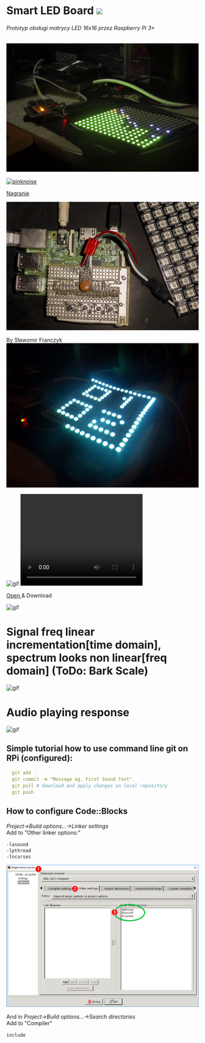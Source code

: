 # Smart LED Board <img href="" src="https://img.shields.io/pypi/status/Django.svg"/>
###### Prototyp obsługi matrycy LED 16x16 przez Raspberry Pi 3+
<img src="./obj/1.webp" href="" alt="webp"/>

[
![pinknoise](./obj/pinknoise.gif)
](https://vimeo.com/249725802)

[Nagranie](https://vimeo.com/257765594)

<img src="./obj/3.webp" href="" alt="png"/>

By Sławomir Franczyk
<img src="./obj/2.jpg" href="" alt="png"/>

<img src="./obj/clock.gif" href="" alt="gif"/>

<video width="320" height="240" controls>
  <source src="https://github.com/informacja/Smart_LED_board/blob/master/obj/soundV.mp4" type="video/mp4">
Your browser does not support the video tag.
</video>
<p><a href="./obj/soundV.mp4" download="Sound test.mp4"> Open </a> & Download <p> 

<img src="./obj/test.gif" href="" alt="gif"/>

# Signal freq linear incrementation[time domain], spectrum looks non linear[freq domain] (ToDo: Bark Scale)
<img src="./obj/up.gif" href="" alt="gif"/>

# Audio playing response 
<img src="./obj/spectrum.gif" href="" alt="gif"/>

<h2>Simple tutorial how to use command line git on RPi (configured):</h2>

```YAML
  git add . 
  git commit -m "Message eg. First Sound Test"
  git pull # download and apply changes on local repository
  git push 
```

<h2> How to configure Code::Blocks</h2>
<p><i> Project->Build options...->Linker settings</i><br>
Add to "Other linker options:"</p>

```text
-lasound
-lpthread
-lncurses 
```

<img src="./obj/conf_codeblocks.png" href="" alt="CodeBlocs Configuration"/>

<p>And in <i>Project->Build options...->Search directories </i><br> 
Add to "Compiler" </p>

```text
include
```
